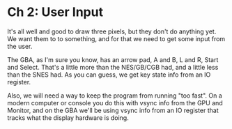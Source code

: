 # Ch 2: User Input

It's all well and good to draw three pixels, but they don't do anything yet. We
want them to to something, and for that we need to get some input from the user.

The GBA, as I'm sure you know, has an arrow pad, A and B, L and R, Start and
Select. That's a little more than the NES/GB/CGB had, and a little less than the
SNES had. As you can guess, we get key state info from an IO register.

Also, we will need a way to keep the program from running "too fast". On a
modern computer or console you do this with vsync info from the GPU and Monitor,
and on the GBA we'll be using vsync info from an IO register that tracks what
the display hardware is doing.
